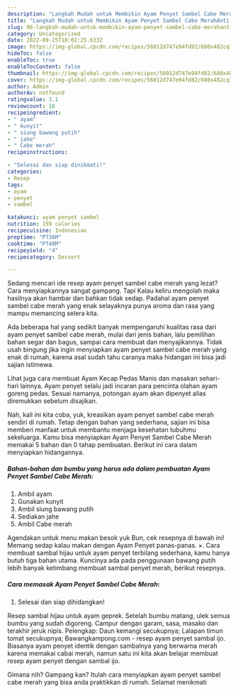 ```yaml
---
description: "Langkah Mudah untuk Membikin Ayam Penyet Sambel Cabe MerahAnti Ribet, Sempurna"
title: "Langkah Mudah untuk Membikin Ayam Penyet Sambel Cabe MerahAnti Ribet, Sempurna"
slug: 96-langkah-mudah-untuk-membikin-ayam-penyet-sambel-cabe-merahanti-ribet-sempurna
category: Uncategorized
date: 2022-09-25T18:02:25.633Z
image: https://img-global.cpcdn.com/recipes/56012d747e94fd82/680x482cq70/ayam-penyet-sambel-cabe-merah-foto-resep-utama.jpg
hideToc: false
enableToc: true
enableTocContent: false
thumbnail: https://img-global.cpcdn.com/recipes/56012d747e94fd82/680x482cq70/ayam-penyet-sambel-cabe-merah-foto-resep-utama.jpg
cover: https://img-global.cpcdn.com/recipes/56012d747e94fd82/680x482cq70/ayam-penyet-sambel-cabe-merah-foto-resep-utama.jpg
author: Admin
authorAv: notfound
ratingvalue: 3.1
reviewcount: 18
recipeingredient:
- " ayam"
- " kunyit"
- " siung bawang putih"
- " jahe"
- " Cabe merah"
recipeinstructions:

- "Selesai dan siap dinikmati!"
categories:
- Resep
tags:
- ayam
- penyet
- sambel

katakunci: ayam penyet sambel 
nutrition: 159 calories
recipecuisine: Indonesian
preptime: "PT36M"
cooktime: "PT40M"
recipeyield: "4"
recipecategory: Dessert

---
```



Sedang mencari ide resep ayam penyet sambel cabe merah yang lezat? Cara menyiapkannya sangat gampang. Tapi Kalau keliru mengolah maka hasilnya akan hambar dan bahkan tidak sedap. Padahal ayam penyet sambel cabe merah yang enak selayaknya punya aroma dan rasa yang mampu memancing selera kita.


Ada beberapa hal yang sedikit banyak mempengaruhi kualitas rasa dari ayam penyet sambel cabe merah, mulai dari jenis bahan, lalu pemilihan bahan segar dan bagus, sampai cara membuat dan menyajikannya. Tidak usah bingung jika ingin menyiapkan ayam penyet sambel cabe merah yang enak di rumah, karena asal sudah tahu caranya maka hidangan ini bisa jadi sajian istimewa.

Lihat juga cara membuat Ayam Kecap Pedas Manis dan masakan sehari-hari lainnya. Ayam penyet selalu jadi incaran para pencinta olahan ayam goreng pedas. Sesuai namanya, potongan ayam akan dipenyet alias diremukkan sebelum disajikan.


Nah, kali ini kita coba, yuk, kreasikan ayam penyet sambel cabe merah sendiri di rumah. Tetap dengan bahan yang sederhana, sajian ini bisa memberi manfaat untuk membantu menjaga kesehatan tubuhmu sekeluarga. Kamu bisa menyiapkan Ayam Penyet Sambel Cabe Merah memakai 5 bahan dan 0 tahap pembuatan. Berikut ini cara dalam menyiapkan hidangannya.

<!--inarticleads1-->

##### Bahan-bahan dan bumbu yang harus ada dalam pembuatan Ayam Penyet Sambel Cabe Merah:

1. Ambil  ayam
1. Gunakan  kunyit
1. Ambil  siung bawang putih
1. Sediakan  jahe
1. Ambil  Cabe merah


Agendakan untuk menu makan besok yuk Bun, cek resepnya di bawah ini! Memang sedap kalau makan dengan Ayam Penyet panas-panas. ×. Cara membuat sambal hijau untuk ayam penyet terbilang sederhana, kamu hanya butuh tiga bahan utama. Kuncinya ada pada penggunaan bawang putih lebih banyak ketimbang membuat sambal penyet merah, berikut resepnya. 

<!--inarticleads2-->

##### Cara memasak Ayam Penyet Sambel Cabe Merah:


1. Selesai dan siap dihidangkan!

Resep sambal hijau untuk ayam geprek. Setelah bumbu matang, ulek semua bumbu yang sudah digoreng. Campur dengan garam, sasa, masako dan terakhir jeruk nipis. Pelengkap: Daun kemangi secukupnya; Lalapan timun tomat secukupnya; Bawangkampong.com - resep ayam penyet sambal ijo. Biasanya ayam penyet identik dengan sambalnya yang berwarna merah karena memakai cabai merah, namun satu ini kita akan belajar membuat resep ayam penyet dengan sambal ijo. 

Gimana nih? Gampang kan? Itulah cara menyiapkan ayam penyet sambel cabe merah yang bisa anda praktikkan di rumah. Selamat menikmati
